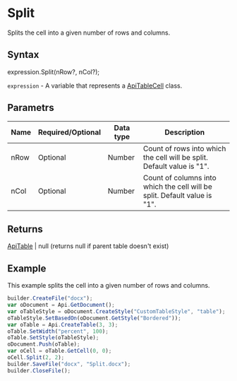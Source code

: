 # Split

Splits the cell into a given number of rows and columns.

## Syntax

expression.Split(nRow?, nCol?);

`expression` - A variable that represents a [ApiTableCell](../ApiTableCell.md) class.

## Parametrs

| **Name** | **Required/Optional** | **Data type** | **Description** |
| ------------- | ------------- | ------------- | ------------- |
| nRow | Optional | Number | Count of rows into which the cell will be split. Default value is "1". |
| nCol | Optional | Number | Count of columns into which the cell will be split. Default value is "1". |

## Returns

[ApiTable](../ApiTable.md) &#124; null (returns null if parent table doesn't exist)

## Example

This example splits the cell into a given number of rows and columns.

```javascript
builder.CreateFile("docx");
var oDocument = Api.GetDocument();
var oTableStyle = oDocument.CreateStyle("CustomTableStyle", "table");
oTableStyle.SetBasedOn(oDocument.GetStyle("Bordered"));
var oTable = Api.CreateTable(3, 3);
oTable.SetWidth("percent", 100);
oTable.SetStyle(oTableStyle);
oDocument.Push(oTable);
var oCell = oTable.GetCell(0, 0);
oCell.Split(2, 2);
builder.SaveFile("docx", "Split.docx");
builder.CloseFile();
```